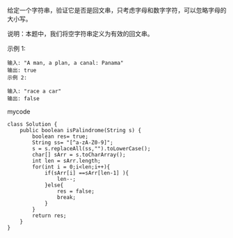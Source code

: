 给定一个字符串，验证它是否是回文串，只考虑字母和数字字符，可以忽略字母的大小写。

说明：本题中，我们将空字符串定义为有效的回文串。

示例 1:
```
输入: "A man, a plan, a canal: Panama"
输出: true
示例 2:

输入: "race a car"
输出: false
```
mycode
```
class Solution {
    public boolean isPalindrome(String s) {
		boolean res= true;
        String ss= "[^a-zA-Z0-9]";
		s = s.replaceAll(ss,"").toLowerCase();
		char[] sArr = s.toCharArray();
		int len = sArr.length;
		for(int i = 0;i<len;i++){
			if(sArr[i] ==sArr[len-1] ){
				len--;
			}else{
				res = false;
				break;
			}
		}
		return res;
    }
}
```
